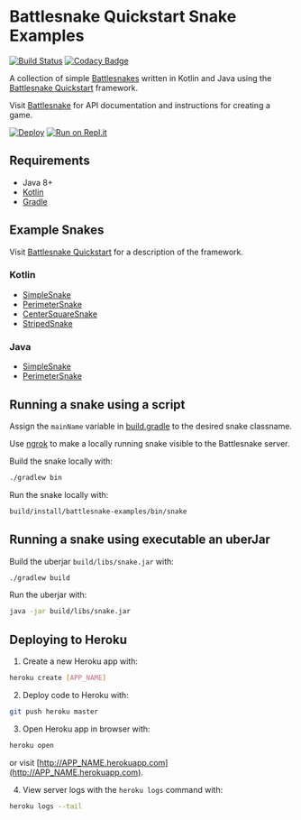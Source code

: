 # Battlesnake Quickstart Snake Examples

[![Build Status](https://travis-ci.org/pambrose/battlesnake-examples.svg?branch=master)](https://travis-ci.org/pambrose/battlesnake-examples)
[![Codacy Badge](https://api.codacy.com/project/badge/Grade/026f7e49beb9432fbdf0cf47b5e40eb3)](https://www.codacy.com/app/pambrose/battlesnake-examples?utm_source=github.com&amp;utm_medium=referral&amp;utm_content=pambrose/battlesnake-examples&amp;utm_campaign=Badge_Grade)

A collection of simple [Battlesnakes](http://battlesnake.io) written in Kotlin and Java using 
the [Battlesnake Quickstart](https://github.com/pambrose/battlesnake-quickstart) framework.

Visit [Battlesnake](https://docs.battlesnake.io) for API documentation and instructions for creating a game.

[![Deploy](https://www.herokucdn.com/deploy/button.png)](https://heroku.com/deploy)
[![Run on Repl.it](https://repl.it/badge/github/pambrose/battlesnake-examples)](https://repl.it/github/pambrose/battlesnake-examples)

## Requirements
* Java 8+
* [Kotlin](https://kotlinlang.org)
* [Gradle](https://gradle.org/install/)

## Example Snakes

Visit [Battlesnake Quickstart](https://github.com/pambrose/battlesnake-quickstart) for a description
of the framework.

### Kotlin
* [SimpleSnake](src/main/kotlin/io/battlesnake/examples/kotlin/SimpleSnake.kt)
* [PerimeterSnake](src/main/kotlin/io/battlesnake/examples/kotlin/PerimeterSnake.kt)
* [CenterSquareSnake](src/main/kotlin/io/battlesnake/examples/kotlin/CenterSquareSnake.kt)
* [StripedSnake](src/main/kotlin/io/battlesnake/examples/kotlin/StripedSnake.kt)

### Java
* [SimpleSnake](src/main/java/io/battlesnake/examples/java/SimpleSnake.java)
* [PerimeterSnake](src/main/java/io/battlesnake/examples/java/PerimeterSnake.java)

## Running a snake using a script

Assign the `mainName` variable in [build.gradle](build.gradle) to the desired snake classname.

Use [ngrok](https://ngrok.com) to make a locally running snake visible to the Battlesnake server.

Build the snake locally with: 
```bash
./gradlew bin
```

Run the snake locally with: 
```bash
build/install/battlesnake-examples/bin/snake
```

## Running a snake using executable an uberJar

Build the uberjar `build/libs/snake.jar` with:

```bash
./gradlew build
```

Run the uberjar with:

```bash
java -jar build/libs/snake.jar
```

## Deploying to Heroku

1) Create a new Heroku app with:
```bash
heroku create [APP_NAME]
```

2) Deploy code to Heroku with:
```bash
git push heroku master
```

3) Open Heroku app in browser with:
```bash
heroku open
```
or visit [http://APP_NAME.herokuapp.com](http://APP_NAME.herokuapp.com).

4) View server logs with the `heroku logs` command with:
```bash
heroku logs --tail
```